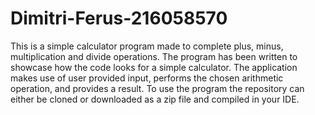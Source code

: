 # Dimitri-Ferus-216058570

This is a simple calculator program made to complete plus, minus, multiplication and divide operations. The program has been written to showcase how the code looks for a simple calculator. The application makes use of user provided input, performs the chosen arithmetic operation, and provides a result. To use the program the repository can either be cloned or downloaded as a zip file and compiled in your IDE.
